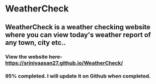 # WeatherCheck
## WeatherCheck is a weather checking website where you can view today's weather report of any town, city etc.. 
### View the website here- https://srinivaasan27.github.io/WeatherCheck/
### 95% completed. I will update it on Github when completed.
